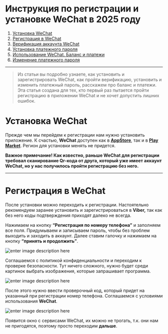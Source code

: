 # Инструкция по регистрации и установке WeChat в 2025 году
1. [Установка WeChat](#Установка-WeChat)
2. [Регистрация в WeChat](#Регистрация-в-WeChat)
3. [Верификация аккаунта WeChat](##3)
4. [Установка платежного пароля](##4)
5. [Использование WeChat. Баланс и платежи](##5)
6. [Изменение платежного пароля](##6)
---
> Из статьи вы подробно узнаете, как установить и зарегистрировать WeChat, как пройти верификацию, установить и изменить платежный пароль, расскажем про баланс и платежи.    
Эта статья создана для тех, кто первый раз пытается пройти регистрацию в приложении WeChat и не хочет допустить лишних ошибок.

# Установка WeChat
Прежде чем мы перейдем к регистрации нам нужно установить приложение. К счастью, **WeChat** доступен как в **[AppStore](https://apps.apple.com/ru/app/wechat/id414478124)**, так и в **[Play Market](https://play.google.com/store/apps/details?id=com.tencent.mm&hl=ru&pli=1)**. Регион для установки менять не придется.  
  
**Важное примечание! Как известно, раньше WeChat для регистрации требовал сканирование Qr-кода от друга, который уже имеет аккаунт WeChat, но у нас получилось пройти регистрацию без него.**

---
# Регистрация в WeChat
После установки можно переходить к регистрации. Настоятельно рекомендуем заранее установить и зарегистрироваться в **Viber,** так как без него коды подтверждения приходят далеко не всегда.  
  
Нажимаем на кнопку **“Регистрация по номеру телефона”** и заполняем все поля. Придумываем и записываем пароль, чтобы без проблем выходить и заходить в аккаунт. Далее ставим галочку и нажимаем на кнопку **“принять и продолжить”**.

![enter image description here](https://iimg.su/s/13/paLO7Gvqystz5t6uLktKpKZxvRYbwVDSmw4qKSD5.png)

Соглашаемся с политикой конфиденциальности и переходим к проверке безопасности. Тут ничего сложного, нужно будет среди картинок выбрать изображения, которые запрашивает программа.

![enter image description here](https://iimg.su/s/13/TSZuVGo0lpVPWQZNUs5oCz0bjty2JVfkHEYDAccg.png)

После этого нужно ввести проверочный код, который придет на указанный при регистрации номер телефона. Соглашаемся с условиями использования **WeChat**.

![enter image description here](https://iimg.su/s/13/Y5tte7BDV2szoXYE2RdgDUlmkAvZRs5I1C2v5daf.png)

Появится окно с сервисами WeChat, их можно не трогать, т.к. они нам не пригодятся, поэтому просто переходим **дальше**.


<!--stackedit_data:
eyJoaXN0b3J5IjpbLTIwNDkzMzc3OTVdfQ==
-->